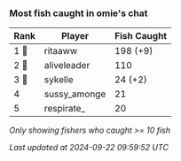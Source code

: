 ### Most fish caught in omie's chat
| Rank | Player | Fish Caught |
|------|--------|-----------|
| 1 🥇  | ritaaww  | 198 (+9) |
| 2 🥈  | aliveleader  | 110 |
| 3 🥉  | sykelle  | 24 (+2) |
| 4  | sussy_amonge  | 21 |
| 5  | respirate_  | 20 |

_Only showing fishers who caught >= 10 fish_

_Last updated at 2024-09-22 09:59:52 UTC_